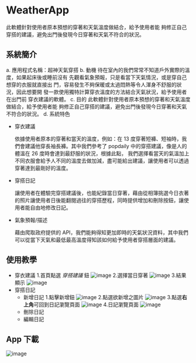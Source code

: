 # WeatherApp
此軟體針對使用者原本預想的穿著和天氣溫度做結合，給予使用者能 夠修正自己穿搭的建議，避免出門後發現今日穿著和天氣不符合的狀況。

## 系統簡介 
a. 應用程式名稱：超神天氣穿搭
b. 動機 
    待在室內的我們常常不知道戶外實際的溫度，如果起床後或睡前沒有
先觀看氣象預報，只是看當下天氣情況，或是穿自己想穿的衣服就直接出
門，容易發生不夠保暖或太過悶熱等令人渾身不舒服的狀況，因此想要開
發一款使用獨特計算穿衣溫度的方法結合天氣狀況，給予使用者在出門前
穿衣建議的軟體。
c. 目的 
    此軟體針對使用者原本預想的穿著和天氣溫度做結合，給予使用者能
夠修正自己穿搭的建議，避免出門後發現今日穿著和天氣不符合的狀況。
d. 系統特色 
* 穿衣建議 
 
  依據使用者原本的穿著和當天的溫度，例如：在 13 度穿著短褲、短袖時，我們會建議他穿長袖長褲。其中我們參考了 popdaily 中的穿搭建議，像是人的體溫在 26 度時會達到最舒服的狀況，根據此點，     我們選擇看當天的氣溫加上不同衣服會給予人不同的溫度去做加減，盡可能給出建議，讓使用者可以透過穿著達到最剛好的溫度。
* 穿搭日記 
 
  讓使用者在體驗完穿搭建議後，也能紀錄當日穿著，藉由從相簿挑選今日衣著的照片讓使用者日後能翻閱過往的穿搭歷程，同時提供增加和刪除按鈕，讓使用者能自由地修改日記。
* 氣象預報/描述 
 
  藉由爬取政府提供的 API，我們能夠得知更加即時的天氣狀況資料，其中我們可以從當下天氣和最低最高溫度得知該如何給予使用者穿搭層面的建議。

## 使用教學
* 穿衣建議
  1.首頁點選 _穿搭建議_ 鈕
  ![image](https://github.com/ianboy302668/WeatherApp/blob/main/picture/UI/advice-guide.png)
  2.選擇當日穿著
  ![image](https://github.com/ianboy302668/WeatherApp/blob/main/picture/UI/advice1.png)
  3.結果顯示
  ![image](https://github.com/ianboy302668/WeatherApp/blob/main/picture/UI/advice2.png)
* 穿搭日記
  - 新增日記
    1.點擊新增鈕
    ![image](https://github.com/ianboy302668/WeatherApp/blob/main/picture/UI/add-journal-guide1.png)
    2.點選欲新增之圖片
    ![image](https://github.com/ianboy302668/WeatherApp/blob/main/picture/UI/edit-journal-guide2.png)
    3.點選**右上角**可回到日記瀏覽頁面
    ![image](https://github.com/ianboy302668/WeatherApp/blob/main/picture/UI/add-journal-guide.png)
    4.日記瀏覽頁面
    ![image](https://github.com/ianboy302668/WeatherApp/blob/main/picture/UI/journal4.png)
  - 刪除日記
  - 編輯日記
## App 下載
![image](https://github.com/ianboy302668/WeatherApp/blob/main/picture/app-download.png)
